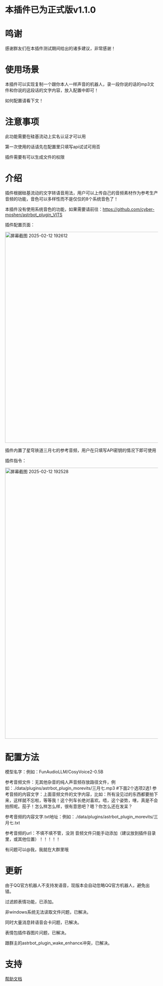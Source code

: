 # 本插件已为正式版v1.1.0
# 鸣谢
感谢群友们在本插件测试期间给出的诸多建议，非常感谢！
# 使用场景
本插件可以实现复制一个跟你本人一样声音的机器人，录一段你说的话的mp3文件和你说的这段话的文字内容，放入配置中即可！

如何配置请看下文！
# 注意事项
此功能需要在硅基流动上实名认证才可以用

第一次使用的话请先在配置里只填写api试试可用否

插件需要有可以生成文件的权限
# 介绍
插件根据硅基流动的文字转语音用法，用户可以上传自己的音频素材作为参考生产音频的功能，音色可以多样性而不是仅仅的8个系统音色了！

本插件没有使用系统音色的功能，如果需要请前往：https://github.com/cyber-moshen/astrbot_plugin_VITS

插件配置页面：

<img width="695" alt="屏幕截图 2025-02-12 192612" src="https://github.com/user-attachments/assets/8084a3f1-9029-4e81-9517-eaf1538f53ae" />


插件内置了星穹铁道三月七的参考音频，用户在只填写API密钥的情况下即可使用

插件指令：

<img width="893" alt="屏幕截图 2025-02-12 192528" src="https://github.com/user-attachments/assets/ef74acf1-ce0b-47a6-9720-955f8bc4fcf8" />

# 配置方法
模型名字：例如：FunAudioLLM/CosyVoice2-0.5B

参考音频文件：无其他杂音的纯人声音频存放路径文件，例如：./data/plugins/astrbot_plugin_morevits/三月七.mp3
#下面2个选项2选1
参考音频的内容文字：上面音频文件的文字内容，比如：所有没见过的东西都要拍下来，这样就不忘啦，等等我！这个列车长绝对喜欢。唔，这个姿势，嗐，真是不会拍照呢。茄子！怎么样怎么样，很有意思吧？嗯？你怎么还在发呆？

参考音频的内容文字.txt地址：例如：./data/plugins/astrbot_plugin_morevits/三月七.txt

参考音频的url：不填不填不管，没测
音频文件只能手动添加（建议放到插件目录里，或其他位置）！！！！！

有问题可以@我，我就在大群里哦

# 更新
由于QQ官方机器人不支持发语音，现版本会自动忽略QQ官方机器人，避免出错。

过滤颜表情功能，已添加。

非windows系统无法读取文件问题，已解决。

同时大量消息转语音会卡问题，已解决。

表情包插件吞图片问题，已解决。

跟群主的astrbot_plugin_wake_enhance冲突，已解决。
# 支持
[帮助文档](https://astrbot.soulter.top/center/docs/%E5%BC%80%E5%8F%91/%E6%8F%92%E4%BB%B6%E5%BC%80%E5%8F%91/
)
